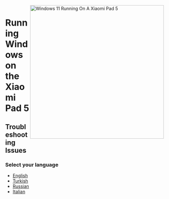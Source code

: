 <img align="right" src="https://raw.githubusercontent.com/erdilS/Port-Windows-11-Xiaomi-Pad-5/main/nabu.png" width="425" alt="Windows 11 Running On A Xiaomi Pad 5">

# Running Windows on the Xiaomi Pad 5

## Troubleshooting Issues

### Select your language

- [English](English/troubleshooting-en.md)
- [Turkish](Turkish/troubleshooting-tr.md)
- [Russian](Russian/troubleshooting-ru.md)
- [Italian](Italian/risoluzione-problemi-it.md)